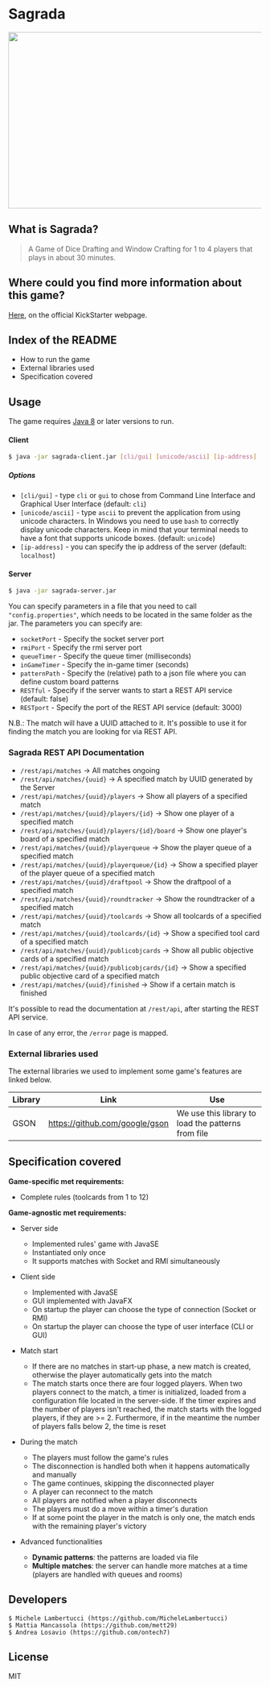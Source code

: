 # Sagrada

<img src="https://ksr-ugc.imgix.net/assets/013/393/383/88f9cae91e41ef71ac2b06fb2fa564de_original.jpg?crop=faces&w=1552&h=873&fit=crop&v=1473272732&auto=format&q=92&s=49635f0025d51f0ffe4d3b820b04c854" width="700" height="350"></img>

## What is Sagrada?
> A Game of Dice Drafting and Window Crafting for 1 to 4 players that plays in about 30 minutes.

## Where could you find more information about this game?
[Here], on the official KickStarter webpage.

## Index of the README

  - How to run the game
  - External libraries used
  - Specification covered

## Usage

The game requires [Java 8] or later versions to run.

#### Client

```sh
$ java -jar sagrada-client.jar [cli/gui] [unicode/ascii] [ip-address]
```

##### Options
- `[cli/gui]` - type `cli` or `gui` to chose from Command Line Interface and Graphical User Interface (default: `cli`)
- `[unicode/ascii]` - type `ascii` to prevent the application from using unicode characters. In Windows you need to use `bash` to correctly display unicode characters. Keep in mind that your terminal needs to have a font that supports unicode boxes. (default: `unicode`)
- `[ip-address]` - you can specify the ip address of the server (default: `localhost`)

#### Server
```sh
$ java -jar sagrada-server.jar
```
You can specify parameters in a file that you need to call `"config.properties"`, which needs to be located in the same folder as the jar.
The parameters you can specify are:
- `socketPort` - Specify the socket server port
- `rmiPort` - Specify the rmi server port
- `queueTimer` - Specify the queue timer (milliseconds)
- `inGameTimer` - Specify the in-game timer (seconds)
- `patternPath` - Specify the (relative) path to a json file where you can define custom board patterns
- `RESTful` - Specify if the server wants to start a REST API service (default: false)
- `RESTport` - Specify the port of the REST API service (default: 3000)

N.B.: The match will have a UUID attached to it. It's possible to use it for finding the match you are looking for via REST API.

### Sagrada REST API Documentation

- `/rest/api/matches` -> All matches ongoing
- `/rest/api/matches/{uuid}` -> A specified match by UUID generated by the Server
- `/rest/api/matches/{uuid}/players` -> Show all players of a specified match
- `/rest/api/matches/{uuid}/players/{id}` -> Show one player of a specified match
- `/rest/api/matches/{uuid}/players/{id}/board` -> Show one player's board of a specified match
- `/rest/api/matches/{uuid}/playerqueue` -> Show the player queue of a specified match
- `/rest/api/matches/{uuid}/playerqueue/{id}` -> Show a specified player of the player queue of a specified match
- `/rest/api/matches/{uuid}/draftpool` -> Show the draftpool of a specified match
- `/rest/api/matches/{uuid}/roundtracker` -> Show the roundtracker of a specified match
- `/rest/api/matches/{uuid}/toolcards` -> Show all toolcards of a specified match
- `/rest/api/matches/{uuid}/toolcards/{id}` -> Show a specified tool card of a specified match
- `/rest/api/matches/{uuid}/publicobjcards` -> Show all public objective cards of a specified match
- `/rest/api/matches/{uuid}/publicobjcards/{id}` -> Show a specified public objective card of a specified match
- `/rest/api/matches/{uuid}/finished` -> Show if a certain match is finished

It's possible to read the documentation at `/rest/api`, after starting the REST API service.

In case of any error, the `/error` page is mapped.

### External libraries used

The external libraries we used to implement some game's features are linked below.

| Library | Link | Use |
| ------ | ------ | ------ |
| GSON | https://github.com/google/gson | We use this library to load the patterns from file |

## Specification covered

**Game-specific met requirements:**

- Complete rules (toolcards from 1 to 12)

**Game-agnostic met requirements:**

- Server side
    - Implemented rules' game with JavaSE
    - Instantiated only once
    - It supports matches with Socket and RMI simultaneously
    
- Client side
    - Implemented with JavaSE
    - GUI implemented with JavaFX
    - On startup the player can choose the type of connection (Socket or RMI)
    - On startup the player can choose the type of user interface (CLI or GUI)

- Match start
    - If there are no matches in start-up phase, a new match is created, otherwise the player automatically gets into the match
    - The match starts once there are four logged players. When two players connect to the match, a timer is initialized, loaded from a configuration file located in the server-side. If the timer expires and the number of players isn't reached, the match starts with the logged players, if they are >= 2. Furthermore, if in the meantime the number of players falls below 2, the time is reset
    
- During the match
    - The players must follow the game's rules
    - The disconnection is handled both when it happens automatically and manually
    - The game continues, skipping the disconnected player
    - A player can reconnect to the match
    - All players are notified when a player disconnects
    - The players must do a move within a timer's duration
    - If at some point the player in the match is only one, the match ends with the remaining player's victory

- Advanced functionalities
    - **Dynamic patterns**: the patterns are loaded via file
    - **Multiple matches**: the server can handle more matches at a time (players are handled with queues and rooms)

Developers
----

```
$ Michele Lambertucci (https://github.com/MicheleLambertucci)
$ Mattia Mancassola (https://github.com/mett29)
$ Andrea Losavio (https://github.com/ontech7)
```

License
----

MIT

[//]: #

   [HERE]: <https://www.kickstarter.com/projects/floodgategames/sagrada-a-game-of-dice-drafting-and-window-craftin>
   [Java 8]: <https://www.java.com/it/download/>

